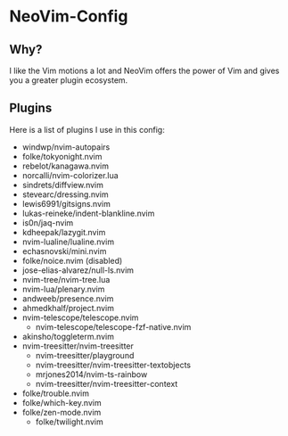 # NeoVim-Config
## Why?
I like the Vim motions a lot and NeoVim offers the power of Vim and gives you
a greater plugin ecosystem.

## Plugins
Here is a list of plugins I use in this config:

- windwp/nvim-autopairs
- folke/tokyonight.nvim
- rebelot/kanagawa.nvim
- norcalli/nvim-colorizer.lua
- sindrets/diffview.nvim
- stevearc/dressing.nvim
- lewis6991/gitsigns.nvim
- lukas-reineke/indent-blankline.nvim
- is0n/jaq-nvim
- kdheepak/lazygit.nvim
- nvim-lualine/lualine.nvim
- echasnovski/mini.nvim
- folke/noice.nvim (disabled)
- jose-elias-alvarez/null-ls.nvim
- nvim-tree/nvim-tree.lua
- nvim-lua/plenary.nvim
- andweeb/presence.nvim
- ahmedkhalf/project.nvim
- nvim-telescope/telescope.nvim
    - nvim-telescope/telescope-fzf-native.nvim
- akinsho/toggleterm.nvim
- nvim-treesitter/nvim-treesitter
    - nvim-treesitter/playground
    - nvim-treesitter/nvim-treesitter-textobjects
    - mrjones2014/nvim-ts-rainbow
    - nvim-treesitter/nvim-treesitter-context
- folke/trouble.nvim
- folke/which-key.nvim
- folke/zen-mode.nvim
    - folke/twilight.nvim
